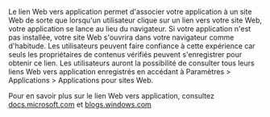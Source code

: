 ﻿Le lien Web vers application permet d'associer votre application à un site Web de sorte que lorsqu'un utilisateur clique sur un lien vers votre site Web, votre application se lance au lieu du navigateur. Si votre application n'est pas installée, votre site Web s'ouvrira dans votre navigateur comme d'habitude. Les utilisateurs peuvent faire confiance à cette expérience car seuls les propriétaires de contenus vérifiés peuvent s'enregistrer pour obtenir ce lien. Les utilisateurs auront la possibilité de consulter tous leurs liens Web vers application enregistrés en accédant à Paramètres > Applications > Applications pour sites Web.

Pour en savoir plus sur le lien Web vers application, consultez 
[docs.microsoft.com](https://docs.microsoft.com/windows/uwp/launch-resume/web-to-app-linking) et
[blogs.windows.com](https://blogs.windows.com/buildingapps/2016/10/14/web-to-app-linking-with-appurihandlers/)